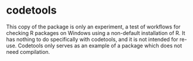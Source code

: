 # codetools

This copy of the package is only an experiment, a test of workflows for
checking R packages on Windows using a non-default installation of R.  It
has nothing to do specifically with codetools, and it is not intended for
re-use. Codetools only serves as an example of a package which does not need
compilation.

